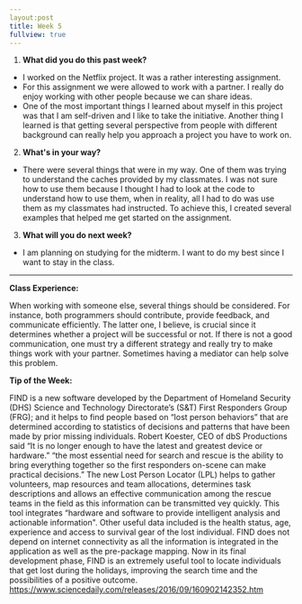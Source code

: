 ```yaml
---
layout:post
title: Week 5
fullview: true
---
```


1. __What did you do this past week?__
  * I worked on the Netflix project. It was a rather interesting assignment. 
  * For this assignment we were allowed to work with a partner. I really do enjoy working with other people because we can share ideas. 
  * One of the most important things I learned about myself in this project was that I am self-driven and I like to take the initiative. Another thing I learned is that getting several perspective from people with different background can really help you approach a project you have to work on. 
  
2. __What's in your way?__
  * There were several things that were in my way. One of them was trying to understand the caches provided by my classmates. I was not sure how to use them because I thought I had to look at the code to understand how to use them, when in reality, all I had to do was use them as my classmates had instructed. To achieve this, I created several examples that helped me get started on the assignment.


3. __What will you do next week?__
  * I am planning on studying for the midterm. I want to do my best since I want to stay in the class. 

---
__Class Experience:__

When working with someone else, several things should be considered. For instance, both programmers should contribute, provide feedback, and communicate efficiently. The latter one, I believe, is crucial since it determines whether a project will be successful or not. If there is not a good communication, one must try a different strategy and really try to make things work with your partner. Sometimes having a mediator can help solve this problem. 

__Tip of the Week:__

FIND is a new software developed by the Department of Homeland Security (DHS) Science and Technology Directorate’s (S&T) First Responders Group (FRG); and it helps to find people based on “lost person behaviors” that are determined according to statistics of decisions and patterns that have been made by prior missing individuals.
Robert Koester, CEO of dbS Productions said “It is no longer enough to have the latest and greatest device or hardware.” “the most essential need for search and rescue is the ability to bring everything together so the first responders on-scene can make practical decisions.”
The new Lost Person Locator (LPL) helps to gather volunteers, map resources and team allocations, determines task descriptions and allows an effective communication among the rescue teams in the field as this information can be transmitted vey quickly. This tool integrates “hardware and software to provide intelligent analysis and actionable information". Other useful data included is the health status, age, experience and access to survival gear of the lost individual. FIND does not depend on internet connectivity as all the information is integrated in the application as well as the pre-package mapping. 
Now in its final development phase, FIND is an extremely useful tool to locate individuals that get lost during the holidays, improving the search time and the possibilities of a positive outcome.
https://www.sciencedaily.com/releases/2016/09/160902142352.htm
